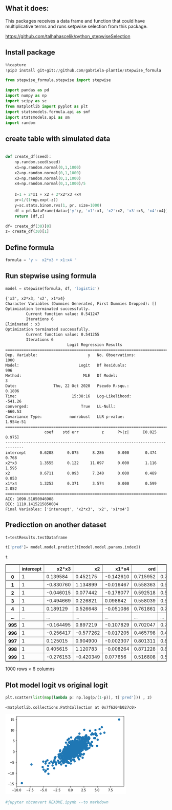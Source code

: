 ## What it does:

This packages receives a data frame and function that could have multiplicative terms and runs setpwise selection from this package.

https://github.com/talhahascelik/python_stepwiseSelection

## Install package


```python
%%capture
!pip3 install git+git://github.com/gabriela-plantie/stepwise_formula
```


```python
from stepwise_formula.stepwise import stepwise
```


```python
import pandas as pd
import numpy as np
import scipy as sc
from matplotlib import pyplot as plt
import statsmodels.formula.api as smf
import statsmodels.api as sm
import random
```

## create table with simulated data


```python

def create_df(seed):
    np.random.seed(seed)
    x1=np.random.normal(0,1,1000)
    x2=np.random.normal(0,1,1000)
    x3=np.random.normal(0,1,1000)
    x4=np.random.normal(0,1,1000)/5

    z=1 + 2*x1 + x2 + 2*x2*x3 +x4
    pr=1/(1+np.exp(-z))
    y=sc.stats.binom.rvs(1, pr, size=1000)
    df = pd.DataFrame(data={'y':y, 'x1':x1, 'x2':x2, 'x3':x3, 'x4':x4})
    return [df,z]
```


```python
df= create_df(30)[0]
z= create_df(30)[1]
```

## Define formula


```python
formula = 'y ~  x2*x3 + x1:x4 '
```

## Run stepwise using formula


```python
model = stepwise(formula, df, 'logistic')
```

    {'x3', x2*x3, 'x2', x1*x4}
    Character Variables (Dummies Generated, First Dummies Dropped): []
    Optimization terminated successfully.
             Current function value: 0.541247
             Iterations 6
    Eliminated : x3
    Optimization terminated successfully.
             Current function value: 0.541255
             Iterations 6
                               Logit Regression Results                           
    ==============================================================================
    Dep. Variable:                      y   No. Observations:                 1000
    Model:                          Logit   Df Residuals:                      996
    Method:                           MLE   Df Model:                            3
    Date:                Thu, 22 Oct 2020   Pseudo R-squ.:                  0.1806
    Time:                        15:38:16   Log-Likelihood:                -541.26
    converged:                       True   LL-Null:                       -660.53
    Covariance Type:            nonrobust   LLR p-value:                 1.954e-51
    ==============================================================================
                     coef    std err          z      P>|z|      [0.025      0.975]
    ------------------------------------------------------------------------------
    intercept      0.6208      0.075      8.286      0.000       0.474       0.768
    x2*x3          1.3555      0.122     11.097      0.000       1.116       1.595
    x2             0.6711      0.093      7.240      0.000       0.489       0.853
    x1*x4          1.3253      0.371      3.574      0.000       0.599       2.052
    ==============================================================================
    AIC: 1090.51050046908
    BIC: 1110.1415215850084
    Final Variables: ['intercept', 'x2*x3', 'x2', 'x1*x4']


## Predicction on another dataset


```python
t=testResults.testDataframe
```


```python
t['pred']= model.model.predict(t[model.model.params.index])
```


```python
t
```




<div>
<table border="1" class="dataframe">
  <thead>
    <tr style="text-align: right;">
      <th></th>
      <th>intercept</th>
      <th>x2*x3</th>
      <th>x2</th>
      <th>x1*x4</th>
      <th>ord</th>
      <th>pred</th>
    </tr>
  </thead>
  <tbody>
    <tr>
      <th>0</th>
      <td>1</td>
      <td>0.139584</td>
      <td>0.452175</td>
      <td>-0.142610</td>
      <td>0.715952</td>
      <td>0.715952</td>
    </tr>
    <tr>
      <th>1</th>
      <td>1</td>
      <td>-0.830760</td>
      <td>1.134899</td>
      <td>-0.016467</td>
      <td>0.558363</td>
      <td>0.558363</td>
    </tr>
    <tr>
      <th>2</th>
      <td>1</td>
      <td>-0.046015</td>
      <td>0.077442</td>
      <td>-0.178077</td>
      <td>0.592518</td>
      <td>0.592518</td>
    </tr>
    <tr>
      <th>3</th>
      <td>1</td>
      <td>-0.494669</td>
      <td>0.226821</td>
      <td>0.098642</td>
      <td>0.558039</td>
      <td>0.558039</td>
    </tr>
    <tr>
      <th>4</th>
      <td>1</td>
      <td>0.189129</td>
      <td>0.526648</td>
      <td>-0.051086</td>
      <td>0.761861</td>
      <td>0.761861</td>
    </tr>
    <tr>
      <th>...</th>
      <td>...</td>
      <td>...</td>
      <td>...</td>
      <td>...</td>
      <td>...</td>
      <td>...</td>
    </tr>
    <tr>
      <th>995</th>
      <td>1</td>
      <td>-0.164495</td>
      <td>0.897219</td>
      <td>-0.107829</td>
      <td>0.702047</td>
      <td>0.702047</td>
    </tr>
    <tr>
      <th>996</th>
      <td>1</td>
      <td>-0.256417</td>
      <td>-0.577262</td>
      <td>-0.017205</td>
      <td>0.465798</td>
      <td>0.465798</td>
    </tr>
    <tr>
      <th>997</th>
      <td>1</td>
      <td>0.125015</td>
      <td>0.904900</td>
      <td>-0.002307</td>
      <td>0.801311</td>
      <td>0.801311</td>
    </tr>
    <tr>
      <th>998</th>
      <td>1</td>
      <td>0.405615</td>
      <td>1.120783</td>
      <td>-0.008264</td>
      <td>0.871228</td>
      <td>0.871228</td>
    </tr>
    <tr>
      <th>999</th>
      <td>1</td>
      <td>-0.276153</td>
      <td>-0.420349</td>
      <td>0.077656</td>
      <td>0.516808</td>
      <td>0.516808</td>
    </tr>
  </tbody>
</table>
<p>1000 rows × 6 columns</p>
</div>



## Plot model logit vs original logit


```python
plt.scatter(list(map(lambda p: np.log(p/(1-p)), t['pred'])) , z)
```




    <matplotlib.collections.PathCollection at 0x7f6204b027c0>




    
![png](README_files/README_18_1.png)
    



```python
#jupyter nbconvert README.ipynb --to markdown
```
